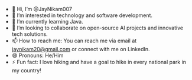 

- 👋 Hi, I’m @JayNikam007
- 👀 I’m interested in technology and software development.
- 🌱 I’m currently learning Java.
- 💞️ I’m looking to collaborate on open-source AI projects and innovative tech solutions.
- 📫 How to reach me: You can reach me via email at jaynikam20@gmail.com or connect with me on LinkedIn.
- 😄 Pronouns: He/Him
- ⚡ Fun fact: I love hiking and have a goal to hike in every national park in my country!

<!---
JayNikam007/JayNikam007 is a ✨ special ✨ repository because its `README.md` (this file) appears on your GitHub profile.
You can click the Preview link to take a look at your changes.
--->
